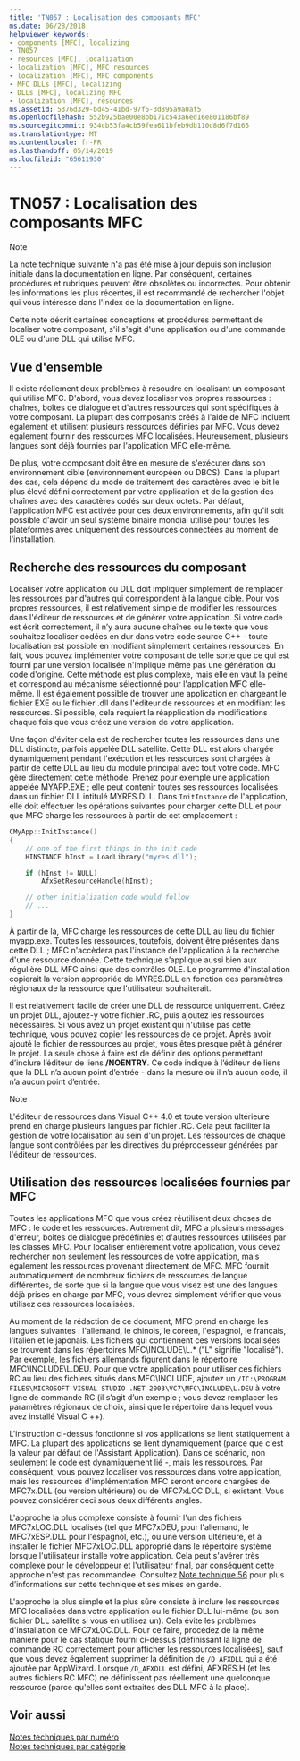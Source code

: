 ```yaml
---
title: 'TN057 : Localisation des composants MFC'
ms.date: 06/28/2018
helpviewer_keywords:
- components [MFC], localizing
- TN057
- resources [MFC], localization
- localization [MFC], MFC resources
- localization [MFC], MFC components
- MFC DLLs [MFC], localizing
- DLLs [MFC], localizing MFC
- localization [MFC], resources
ms.assetid: 5376d329-bd45-41bd-97f5-3d895a9a0af5
ms.openlocfilehash: 552b925bae00e8bb171c543a6ed16e801186bf89
ms.sourcegitcommit: 934cb53fa4cb59fea611bfeb9db110d8d6f7d165
ms.translationtype: MT
ms.contentlocale: fr-FR
ms.lasthandoff: 05/14/2019
ms.locfileid: "65611930"
---
```

# <a name="tn057-localization-of-mfc-components"></a>TN057 : Localisation des composants MFC

> [!NOTE]
> La note technique suivante n'a pas été mise à jour depuis son inclusion initiale dans la documentation en ligne. Par conséquent, certaines procédures et rubriques peuvent être obsolètes ou incorrectes. Pour obtenir les informations les plus récentes, il est recommandé de rechercher l'objet qui vous intéresse dans l'index de la documentation en ligne.

Cette note décrit certaines conceptions et procédures permettant de localiser votre composant, s'il s'agit d'une application ou d'une commande OLE ou d'une DLL qui utilise MFC.

## <a name="overview"></a>Vue d'ensemble

Il existe réellement deux problèmes à résoudre en localisant un composant qui utilise MFC. D'abord, vous devez localiser vos propres ressources : chaînes, boîtes de dialogue et d'autres ressources qui sont spécifiques à votre composant. La plupart des composants créés à l'aide de MFC incluent également et utilisent plusieurs ressources définies par MFC. Vous devez également fournir des ressources MFC localisées. Heureusement, plusieurs langues sont déjà fournies par l'application MFC elle-même.

De plus, votre composant doit être en mesure de s'exécuter dans son environnement cible (environnement européen ou DBCS). Dans la plupart des cas, cela dépend du mode de traitement des caractères avec le bit le plus élevé défini correctement par votre application et de la gestion des chaînes avec des caractères codés sur deux octets. Par défaut, l'application MFC est activée pour ces deux environnements, afin qu'il soit possible d'avoir un seul système binaire mondial utilisé pour toutes les plateformes avec uniquement des ressources connectées au moment de l'installation.

## <a name="localizing-your-components-resources"></a>Recherche des ressources du composant

Localiser votre application ou DLL doit impliquer simplement de remplacer les ressources par d'autres qui correspondent à la langue cible. Pour vos propres ressources, il est relativement simple de modifier les ressources dans l'éditeur de ressources et de générer votre application. Si votre code est écrit correctement, il n’y aura aucune chaînes ou le texte que vous souhaitez localiser codées en dur dans votre code source C++ - toute localisation est possible en modifiant simplement certaines ressources. En fait, vous pouvez implémenter votre composant de telle sorte que ce qui est fourni par une version localisée n'implique même pas une génération du code d'origine. Cette méthode est plus complexe, mais elle en vaut la peine et correspond au mécanisme sélectionné pour l'application MFC elle-même. Il est également possible de trouver une application en chargeant le fichier EXE ou le fichier .dll dans l'éditeur de ressources et en modifiant les ressources. Si possible, cela requiert la réapplication de modifications chaque fois que vous créez une version de votre application.

Une façon d'éviter cela est de rechercher toutes les ressources dans une DLL distincte, parfois appelée DLL satellite. Cette DLL est alors chargée dynamiquement pendant l'exécution et les ressources sont chargées à partir de cette DLL au lieu du module principal avec tout votre code. MFC gère directement cette méthode. Prenez pour exemple une application appelée MYAPP.EXE ; elle peut contenir toutes ses ressources localisées dans un fichier DLL intitulé MYRES.DLL. Dans `InitInstance` de l'application, elle doit effectuer les opérations suivantes pour charger cette DLL et pour que MFC charge les ressources à partir de cet emplacement :

```cpp
CMyApp::InitInstance()
{
    // one of the first things in the init code
    HINSTANCE hInst = LoadLibrary("myres.dll");

    if (hInst != NULL)
        AfxSetResourceHandle(hInst);

    // other initialization code would follow
    // ...
}
```

À partir de là, MFC charge les ressources de cette DLL au lieu du fichier myapp.exe. Toutes les ressources, toutefois, doivent être présentes dans cette DLL ; MFC n'accèdera pas l'instance de l'application à la recherche d'une ressource donnée. Cette technique s’applique aussi bien aux régulière DLL MFC ainsi que des contrôles OLE. Le programme d'installation copierait la version appropriée de MYRES.DLL en fonction des paramètres régionaux de la ressource que l'utilisateur souhaiterait.

Il est relativement facile de créer une DLL de ressource uniquement. Créez un projet DLL, ajoutez-y votre fichier .RC, puis ajoutez les ressources nécessaires. Si vous avez un projet existant qui n'utilise pas cette technique, vous pouvez copier les ressources de ce projet. Après avoir ajouté le fichier de ressources au projet, vous êtes presque prêt à générer le projet. La seule chose à faire est de définir des options permettant d’inclure l’éditeur de liens **/NOENTRY**. Ce code indique à l’éditeur de liens que la DLL n’a aucun point d’entrée - dans la mesure où il n’a aucun code, il n’a aucun point d’entrée.

> [!NOTE]
> L'éditeur de ressources dans Visual C++ 4.0 et toute version ultérieure prend en charge plusieurs langues par fichier .RC. Cela peut faciliter la gestion de votre localisation au sein d'un projet. Les ressources de chaque langue sont contrôlées par les directives du préprocesseur générées par l'éditeur de ressources.

## <a name="using-the-provided-mfc-localized-resources"></a>Utilisation des ressources localisées fournies par MFC

Toutes les applications MFC que vous créez réutilisent deux choses de MFC : le code et les ressources. Autrement dit, MFC a plusieurs messages d'erreur, boîtes de dialogue prédéfinies et d'autres ressources utilisées par les classes MFC. Pour localiser entièrement votre application, vous devez rechercher non seulement les ressources de votre application, mais également les ressources provenant directement de MFC. MFC fournit automatiquement de nombreux fichiers de ressources de langue différentes, de sorte que si la langue que vous visez est une des langues déjà prises en charge par MFC, vous devrez simplement vérifier que vous utilisez ces ressources localisées.

Au moment de la rédaction de ce document, MFC prend en charge les langues suivantes : l'allemand, le chinois, le coréen, l'espagnol, le français, l'italien et le japonais. Les fichiers qui contiennent ces versions localisées se trouvent dans les répertoires MFC\INCLUDE\L.* ("L" signifie "localisé"). Par exemple, les fichiers allemands figurent dans le répertoire MFC\INCLUDE\L.DEU. Pour que votre application pour utiliser ces fichiers RC au lieu des fichiers situés dans MFC\INCLUDE, ajoutez un `/IC:\PROGRAM FILES\MICROSOFT VISUAL STUDIO .NET 2003\VC7\MFC\INCLUDE\L.DEU` à votre ligne de commande RC (il s’agit d’un exemple ; vous devez remplacer les paramètres régionaux de choix, ainsi que le répertoire dans lequel vous avez installé Visual C ++).

L'instruction ci-dessus fonctionne si vos applications se lient statiquement à MFC. La plupart des applications se lient dynamiquement (parce que c'est la valeur par défaut de l'Assistant Application). Dans ce scénario, non seulement le code est dynamiquement lié -, mais les ressources. Par conséquent, vous pouvez localiser vos ressources dans votre application, mais les ressources d'implémentation MFC seront encore chargées de MFC7x.DLL (ou version ultérieure) ou de MFC7xLOC.DLL, si existant. Vous pouvez considérer ceci sous deux différents angles.

L'approche la plus complexe consiste à fournir l'un des fichiers MFC7xLOC.DLL localisés (tel que MFC7xDEU, pour l'allemand, le MFC7xESP.DLL pour l'espagnol, etc.), ou une version ultérieure, et à installer le fichier MFC7xLOC.DLL approprié dans le répertoire système lorsque l'utilisateur installe votre application. Cela peut s'avérer très complexe pour le développeur et l'utilisateur final, par conséquent cette approche n'est pas recommandée. Consultez [Note technique 56](../mfc/tn056-installation-of-localized-mfc-components.md) pour plus d’informations sur cette technique et ses mises en garde.

L'approche la plus simple et la plus sûre consiste à inclure les ressources MFC localisées dans votre application ou le fichier DLL lui-même (ou son fichier DLL satellite si vous en utilisez un). Cela évite les problèmes d'installation de MFC7xLOC.DLL. Pour ce faire, procédez de la même manière pour le cas statique fourni ci-dessus (définissant la ligne de commande RC correctement pour afficher les ressources localisées), sauf que vous devez également supprimer la définition de `/D_AFXDLL` qui a été ajoutée par AppWizard. Lorsque `/D_AFXDLL` est défini, AFXRES.H (et les autres fichiers RC MFC) ne définissent pas réellement une quelconque ressource (parce qu'elles sont extraites des DLL MFC à la place).

## <a name="see-also"></a>Voir aussi

[Notes techniques par numéro](../mfc/technical-notes-by-number.md)<br/>
[Notes techniques par catégorie](../mfc/technical-notes-by-category.md)
